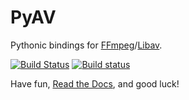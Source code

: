 PyAV
====

Pythonic bindings for [FFmpeg][ffmpeg]/[Libav][libav].

[ffmpeg]: http://ffmpeg.org/
[libav]: http://libav.org/

[![Build Status](https://secure.travis-ci.org/mikeboers/PyAV.png?branch=master)](https://travis-ci.org/mikeboers/PyAV) [![Build status](https://ci.appveyor.com/api/projects/status/94w43xhugh6wkett?svg=true)](https://ci.appveyor.com/project/mikeboers/pyav)

Have fun, [Read the Docs](http://mikeboers.github.io/PyAV/), and good luck!
